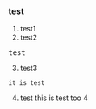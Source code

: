 ### test
1. test1
2. test2
<pre>test</pre>
3. test3
```
it is test
```
4. test
    this is test too 4
